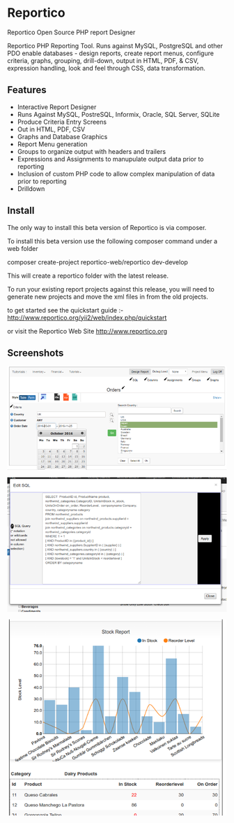 
# Reportico
Reportico Open Source PHP report Designer

Reportico PHP Reporting Tool. Runs against MySQL, PostgreSQL and other PDO enable databases - 
design reports, create report menus, configure criteria, graphs, grouping, drill-down, output in HTML, PDF, & CSV, expression handling, look and feel through CSS, data transformation.

## Features

- Interactive Report Designer
- Runs Against MySQL, PostreSQL, Informix, Oracle, SQL Server, SQLite
- Produce Criteria Entry Screens
- Out in HTML, PDF, CSV
- Graphs and Database Graphics
- Report Menu generation
- Groups to organize output with headers and trailers
- Expressions and Assignments to manupulate output data prior to reporting
- Inclusion of custom PHP code to allow complex manipulation of data prior to reporting
- Drilldown

## Install

The only way to install this beta version of Reportico is via composer.

To install this beta version use the following composer command under a web folder

composer create-project reportico-web/reportico dev-develop

This will create a reportico folder with the latest release.

To run your existing report projects against this release, you will need to generate new projects and move the xml files in from the old projects. 

to get started see the quickstart guide :-
http://www.reportico.org/yii2/web/index.php/quickstart

or visit the Reportico Web Site
http://www.reportico.org

## Screenshots

![Criteria Page](/images/reportico_prepare.png?raw=true "Criteria Page")


![Edit Query Page](/images/reportico_sql.png?raw=true "Edit Query Page")


![Report Output Page](/images/reportico_output.png?raw=true "Report Output Page")
